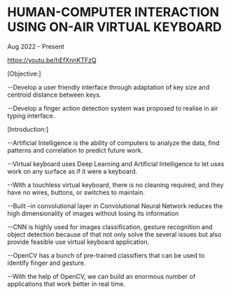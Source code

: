 # HUMAN-COMPUTER INTERACTION USING ON-AIR VIRTUAL KEYBOARD
Aug 2022 - Present

https://youtu.be/hEfXnnKTFzQ

[Objective:]

--Develop a user friendly interface through adaptation of key size and centroid distance between keys.

--Develop a finger action detection system was proposed to realise in air typing interface.


[Introduction:]

--Artificial Intelligence is the ability of computers to analyze the data, find patterns and correlation to predict future work.

--Virtual keyboard uses Deep Learning and Artificial Intelligence to let uses work on any surface as if it were a keyboard.

--With a touchless virtual keyboard, there is no cleaning required, and they have no wires, buttons, or switches to maintain.

--Built –in convolutional layer in Convolutional Neural Network reduces the high dimensionality of images without losing its information

--CNN is highly used for images classification, gesture recognition and object detection because of that not only solve the several issues but also provide feasible use
virtual keyboard application.

--OpenCV has a bunch of pre-trained classifiers that can be used to identify finger and gesture.

--With the help of OpenCV, we can build an enormous number of applications that work better in real time.




